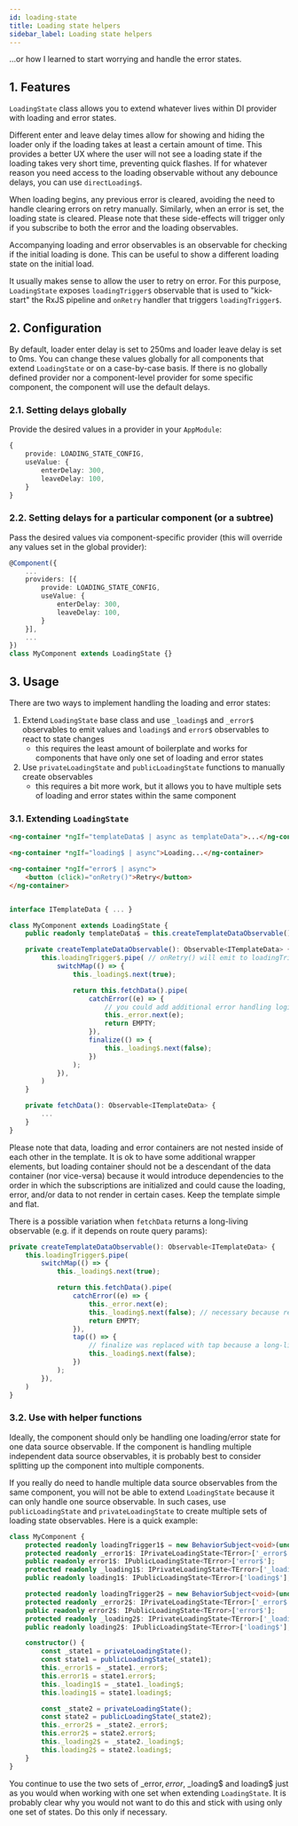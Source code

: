 ```yaml
---
id: loading-state
title: Loading state helpers
sidebar_label: Loading state helpers
---
```


...or how I learned to start worrying and handle the error states.

## 1. Features

`LoadingState` class allows you to extend whatever lives within DI provider with loading and error states.

Different enter and leave delay times allow for showing and hiding the loader only if the loading takes at least a certain amount of time. This provides a better UX where the user will not see a loading state if the loading takes very short time, preventing quick flashes. If for whatever reason you need access to the loading observable without any debounce delays, you can use `directLoading$`.

When loading begins, any previous error is cleared, avoiding the need to handle clearing errors on retry manually. Similarly, when an error is set, the loading state is cleared. Please note that these side-effects will trigger only if you subscribe to both the error and the loading observables.

Accompanying loading and error observables is an observable for checking if the initial loading is done. This can be useful to show a different loading state on the initial load.

It usually makes sense to allow the user to retry on error. For this purpose, `LoadingState` exposes `loadingTrigger$` observable that is used to "kick-start" the RxJS pipeline and `onRetry` handler that triggers `loadingTrigger$`.

## 2. Configuration

By default, loader enter delay is set to 250ms and loader leave delay is set to 0ms. You can change these values globally for all components that extend `LoadingState` or on a case-by-case basis. If there is no globally defined provider nor a component-level provider for some specific component, the component will use the default delays.

### 2.1. Setting delays globally

Provide the desired values in a provider in your `AppModule`:

```ts
{
	provide: LOADING_STATE_CONFIG,
	useValue: {
		enterDelay: 300,
		leaveDelay: 100,
	}
}
```

### 2.2. Setting delays for a particular component (or a subtree)

Pass the desired values via component-specific provider (this will override any values set in the global provider):

```ts
@Component({
	...
	providers: [{
		provide: LOADING_STATE_CONFIG,
		useValue: {
			enterDelay: 300,
			leaveDelay: 100,
		}
	}],
	...
})
class MyComponent extends LoadingState {}
```

## 3. Usage

There are two ways to implement handling the loading and error states:

1. Extend `LoadingState` base class and use `_loading$` and `_error$` observables to emit values and `loading$` and `error$` observables to react to state changes
   - this requires the least amount of boilerplate and works for components that have only one set of loading and error states
2. Use `privateLoadingState` and `publicLoadingState` functions to manually create observables
   - this requires a bit more work, but it allows you to have multiple sets of loading and error states within the same component

### 3.1. Extending `LoadingState`

```html
<ng-container *ngIf="templateData$ | async as templateData">...</ng-container>

<ng-container *ngIf="loading$ | async">Loading...</ng-container>

<ng-container *ngIf="error$ | async">
	<button (click)="onRetry()">Retry</button>
</ng-container>
```

```ts

interface ITemplateData { ... }

class MyComponent extends LoadingState {
	public readonly templateData$ = this.createTemplateDataObservable();

	private createTemplateDataObservable(): Observable<ITemplateData> {
		this.loadingTrigger$.pipe( // onRetry() will emit to loadingTrigger$
			switchMap(() => {
				this._loading$.next(true);

				return this.fetchData().pipe(
					catchError((e) => {
						// you could add additional error handling logic, based on the error type
						this._error.next(e);
						return EMPTY;
					}),
					finalize(() => {
						this._loading$.next(false);
					})
				);
			}),
		)
	}

	private fetchData(): Observable<ITemplateData> {
		...
	}
}
```

Please note that data, loading and error containers are not nested inside of each other in the template. It is ok to have some additional wrapper elements, but loading container should not be a descendant of the data container (nor vice-versa) because it would introduce dependencies to the order in which the subscriptions are initialized and could cause the loading, error, and/or data to not render in certain cases. Keep the template simple and flat.

There is a possible variation when `fetchData` returns a long-living observable (e.g. if it depends on route query params):

```ts
private createTemplateDataObservable(): Observable<ITemplateData> {
	this.loadingTrigger$.pipe(
		switchMap(() => {
			this._loading$.next(true);

			return this.fetchData().pipe(
				catchError((e) => {
					this._error.next(e);
					this._loading$.next(false); // necessary because returning EMPTY will not trigger the downstream tap
					return EMPTY;
				}),
				tap(() => {
					// finalize was replaced with tap because a long-living observable fill never complete
					this._loading$.next(false);
				})
			);
		}),
	)
}
```

### 3.2. Use with helper functions

Ideally, the component should only be handling one loading/error state for one data source observable. If the component is handling multiple independent data source observables, it is probably best to consider splitting up the component into multiple components.

If you really do need to handle multiple data source observables from the same component, you will not be able to extend `LoadingState` because it can only handle one source observable. In such cases, use `publicLoadingState` and `privateLoadingState` to create multiple sets of loading state observables. Here is a quick example:

```ts
class MyComponent {
	protected readonly loadingTrigger1$ = new BehaviorSubject<void>(undefined);
	protected readonly _error1$: IPrivateLoadingState<TError>['_error$'];
	public readonly error1$: IPublicLoadingState<TError>['error$'];
	protected readonly _loading1$: IPrivateLoadingState<TError>['_loading$'];
	public readonly loading1$: IPublicLoadingState<TError>['loading$'];

	protected readonly loadingTrigger2$ = new BehaviorSubject<void>(undefined);
	protected readonly _error2$: IPrivateLoadingState<TError>['_error$'];
	public readonly error2$: IPublicLoadingState<TError>['error$'];
	protected readonly _loading2$: IPrivateLoadingState<TError>['_loading$'];
	public readonly loading2$: IPublicLoadingState<TError>['loading$'];

	constructor() {
		const _state1 = privateLoadingState();
		const state1 = publicLoadingState(_state1);
		this._error1$ = _state1._error$;
		this.error1$ = state1.error$;
		this._loading1$ = _state1._loading$;
		this.loading1$ = state1.loading$;

		const _state2 = privateLoadingState();
		const state2 = publicLoadingState(_state2);
		this._error2$ = _state2._error$;
		this.error2$ = state2.error$;
		this._loading2$ = _state2._loading$;
		this.loading2$ = state2.loading$;
	}
}
```

You continue to use the two sets of \_error$, error$, \_loading$ and loading$ just as you would when working with one set when extending `LoadingState`. It is probably clear why you would not want to do this and stick with using only one set of states. Do this only if necessary.
